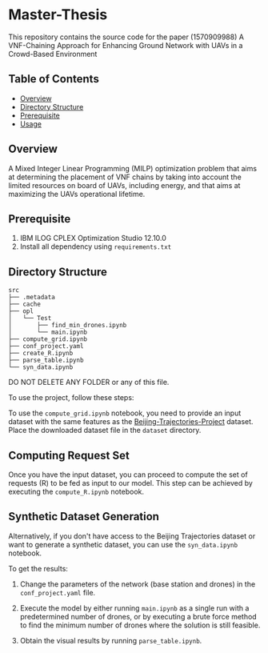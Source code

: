 # Master-Thesis
This repository contains the source code for the paper (1570909988) A VNF-Chaining Approach for Enhancing Ground Network with UAVs in a Crowd-Based Environment

## Table of Contents

- [Overview](#overview)
- [Directory Structure](#directory-structure)
- [Prerequisite](#directory-structure)
- [Usage](#usage)

## Overview

A Mixed Integer Linear Programming (MILP) optimization problem that aims at determining the placement of VNF chains by taking into account the limited resources on board of UAVs, including energy, and that aims at maximizing the UAVs operational lifetime.

## Prerequisite

1. IBM ILOG CPLEX Optimization Studio 12.10.0
2. Install all dependency using `requirements.txt`

## Directory Structure

```
src
├── .metadata
├── cache
├── opl
│   └── Test
│       ├── find_min_drones.ipynb
│       └── main.ipynb
├── compute_grid.ipynb
├── conf_project.yaml
├── create_R.ipynb
├── parse_table.ipynb
└── syn_data.ipynb
```
DO NOT DELETE ANY FOLDER or any of this file.

To use the project, follow these steps:

To use the `compute_grid.ipynb` notebook, you need to provide an input dataset with the same features as the [Beijing-Trajectories-Project](https://github.com/jbremz/Beijing-Trajectories-Project) dataset. Place the downloaded dataset file in the `dataset` directory.

## Computing Request Set

Once you have the input dataset, you can proceed to compute the set of requests (R) to be fed as input to our model. This step can be achieved by executing the `compute_R.ipynb` notebook.

## Synthetic Dataset Generation

Alternatively, if you don't have access to the Beijing Trajectories dataset or want to generate a synthetic dataset, you can use the `syn_data.ipynb` notebook. 


To get the results:

1. Change the parameters of the network (base station and drones) in the `conf_project.yaml` file.

2. Execute the model by either running `main.ipynb` as a single run with a predetermined number of drones, or by executing a brute force method to find the minimum number of drones where the solution is still feasible.

3. Obtain the visual results by running `parse_table.ipynb`.


